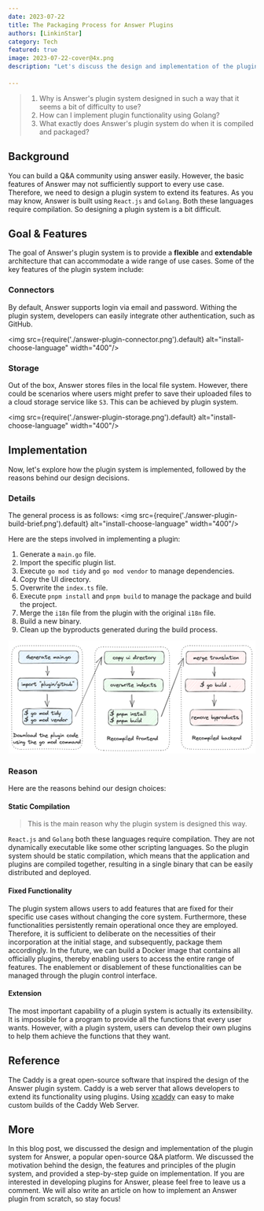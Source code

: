 ```yaml
---
date: 2023-07-22
title: The Packaging Process for Answer Plugins
authors: [LinkinStar]
category: Tech
featured: true
image: 2023-07-22-cover@4x.png
description: "Let's discuss the design and implementation of the plugin system for Answer, and know why we design this way."

---
```

> 1. Why is Answer's plugin system designed in such a way that it seems a bit of difficulty to use?
> 2. How can I implement plugin functionality using Golang?
> 3. What exactly does Answer's plugin system do when it is compiled and packaged?

## Background
You can build a Q&A community using answer easily. However, the basic features of Answer may not sufficiently support to every use case.
Therefore, we need to design a plugin system to extend its features.
As you may know, Answer is built using `React.js` and `Golang`. Both these languages require compilation. So designing a plugin system is a bit difficult.

## Goal & Features
The goal of Answer's plugin system is to provide a **flexible** and **extendable** architecture that can accommodate a wide range of use cases. Some of the key features of the plugin system include:

### Connectors
By default, Answer supports login via email and password. Withing the plugin system, developers can easily integrate other authentication, such as GitHub.

<img src={require('./answer-plugin-connector.png').default} alt="install-choose-language" width="400"/>

### Storage
Out of the box, Answer stores files in the local file system. However, there could be scenarios where users might prefer to save their uploaded files to a cloud storage service like `S3`. This can be achieved by plugin system.

<img src={require('./answer-plugin-storage.png').default} alt="install-choose-language" width="400"/>

## Implementation
Now, let's explore how the plugin system is implemented, followed by the reasons behind our design decisions.

### Details
The general process is as follows:
<img src={require('./answer-plugin-build-brief.png').default} alt="install-choose-language" width="400"/>

Here are the steps involved in implementing a plugin:

1. Generate a `main.go` file.
2. Import the specific plugin list.
3. Execute `go mod tidy` and `go mod vendor` to manage dependencies.
4. Copy the UI directory.
5. Overwrite the `index.ts` file.
6. Execute `pnpm install` and `pnpm build` to manage the package and build the project.
7. Merge the `i18n` file from the plugin with the original `i18n` file.
8. Build a new binary.
9. Clean up the byproducts generated during the build process.

![answer-plugin-build-all.png](answer-plugin-build-all.png)

### Reason
Here are the reasons behind our design choices:

#### Static Compilation
> This is the main reason why the plugin system is designed this way.

`React.js` and `Golang` both these languages require compilation. They are not dynamically executable like some other scripting languages.
So the plugin system should be static compilation, which means that the application and plugins are compiled together, resulting in a single binary that can be easily distributed and deployed.

#### Fixed Functionality
The plugin system allows users to add features that are fixed for their specific use cases without changing the core system.
Furthermore, these functionalities persistently remain operational once they are employed. 
Therefore, it is sufficient to deliberate on the necessities of their incorporation at the initial stage, and subsequently, package them accordingly.
In the future, we can build a Docker image that contains all officially plugins, thereby enabling users to access the entire range of features. The enablement or disablement of these functionalities can be managed through the plugin control interface.

#### Extension
The most important capability of a plugin system is actually its extensibility. 
It is impossible for a program to provide all the functions that every user wants. 
However, with a plugin system, users can develop their own plugins to help them achieve the functions that they want.

## Reference
The Caddy is a great open-source software that inspired the design of the Answer plugin system.
Caddy is a web server that allows developers to extend its functionality using plugins. 
Using [xcaddy](https://github.com/caddyserver/xcaddy/) can easy to make custom builds of the Caddy Web Server. 
 
## More
In this blog post, we discussed the design and implementation of the plugin system for Answer, a popular open-source Q&A platform. 
We discussed the motivation behind the design, the features and principles of the plugin system, and provided a step-by-step guide on implementation. 
If you are interested in developing plugins for Answer, please feel free to leave us a comment. 
We will also write an article on how to implement an Answer plugin from scratch, so stay focus!